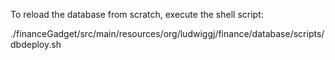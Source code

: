 To reload the database from scratch, execute the shell script:

./financeGadget/src/main/resources/org/ludwiggj/finance/database/scripts/dbdeploy.sh